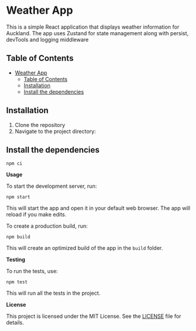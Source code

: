 # Weather App

This is a simple React application that displays weather information for Auckland.  The app uses Zustand for state management along with persist, devTools and logging middleware

## Table of Contents

- [Weather App](#weather-app)
  - [Table of Contents](#table-of-contents)
  - [Installation](#installation)
  - [Install the dependencies](#install-the-dependencies)

## Installation

1. Clone the repository
2. Navigate to the project directory:

## Install the dependencies

```
npm ci
```

**Usage**

To start the development server, run:

```
npm start
```

This will start the app and open it in your default web browser. The app will reload if you make edits.

To create a production build, run:

```
npm build
```

This will create an optimized build of the app in the `build` folder.

**Testing**

To run the tests, use:

```
npm test
```

This will run all the tests in the project.

**License**

This project is licensed under the MIT License. See the [LICENSE](LICENSE) file for details.